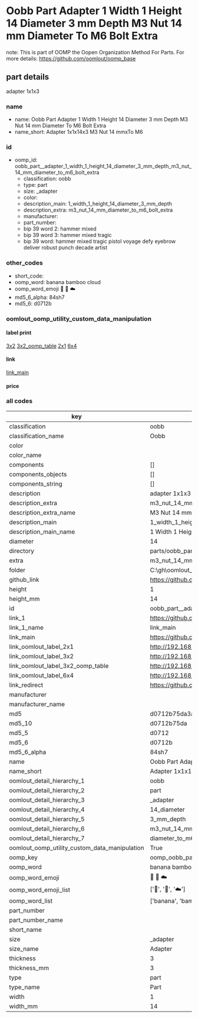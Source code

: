 # Oobb Part  Adapter 1 Width 1 Height 14 Diameter 3 mm Depth M3 Nut 14 mm Diameter To M6 Bolt Extra  

note: This is part of OOMP the Oopen Organization Method For Parts. For more details: https://github.com/oomlout/oomp_base

##  part details
  



 adapter 1x1x3



### name
* name: Oobb Part  Adapter 1 Width 1 Height 14 Diameter 3 mm Depth M3 Nut 14 mm Diameter To M6 Bolt Extra
* name_short: Adapter 1x1x14x3 M3 Nut 14 mmxTo M6
### id
* oomp_id: oobb_part__adapter_1_width_1_height_14_diameter_3_mm_depth_m3_nut_14_mm_diameter_to_m6_bolt_extra
  * classification: oobb
  * type: part
  * size: _adapter
  * color: 
  * description_main: 1_width_1_height_14_diameter_3_mm_depth
  * description_extra: m3_nut_14_mm_diameter_to_m6_bolt_extra
  * manufacturer: 
  * part_number: 
  * bip 39 word 2: hammer mixed
  * bip 39 word 3: hammer mixed tragic
  * bip 39 word: hammer mixed tragic pistol voyage defy eyebrow deliver robust punch decade artist

### other_codes
* short_code: 
* oomp_word: banana bamboo cloud
* oomp_word_emoji :banana: :bamboo: :cloud:
* md5_6_alpha: 84sh7
* md5_6: d0712b






### oomlout_oomp_utility_custom_data_manipulation
#### label print
[3x2](http://192.168.1.245:1112/?label=oomp%2084sh7)
[3x2_oomp_table](http://192.168.1.108:1112/?label=oomp%2084sh7)
[2x1](http://192.168.1.242:1112/?label=oomp%2084sh7)
[6x4](http://192.168.1.55:1112/?label=oomp%2084sh7)    

#### link

[link_main](https://github.com/oomlout/oomlout_oobb_version_4_generated_parts/tree/main/navigation_oomp/oobb/part/_adapter/1_width_1_height_14_diameter_3_mm_depth/m3_nut_14_mm_diameter_to_m6_bolt_extra/part)                              

#### price







### all codes 
| key | value |  
| --- | --- |  
| classification | oobb |  
| classification_name | Oobb |  
| color |  |  
| color_name |  |  
| components | [] |  
| components_objects | [] |  
| components_string | [] |  
| description |  adapter 1x1x3 |  
| description_extra | m3_nut_14_mm_diameter_to_m6_bolt_extra |  
| description_extra_name | M3 Nut 14 mm Diameter To M6 Bolt Extra |  
| description_main | 1_width_1_height_14_diameter_3_mm_depth |  
| description_main_name | 1 Width 1 Height 14 Diameter 3 mm Depth |  
| diameter | 14 |  
| directory | parts/oobb_part__adapter_1_width_1_height_14_diameter_3_mm_depth_m3_nut_14_mm_diameter_to_m6_bolt_extra |  
| extra | m3_nut_14_mm_diameter_to_m6_bolt |  
| folder | C:\gh\oomlout_oobb_version_4_generated_parts\parts\oobb_part__adapter_1_width_1_height_14_diameter_3_mm_depth_m3_nut_14_mm_diameter_to_m6_bolt_extra |  
| github_link | https://github.com/oomlout/oomlout_oomp_part_src/tree/main/parts/oobb_part__adapter_1_width_1_height_14_diameter_3_mm_depth_m3_nut_14_mm_diameter_to_m6_bolt_extra |  
| height | 1 |  
| height_mm | 14 |  
| id | oobb_part__adapter_1_width_1_height_14_diameter_3_mm_depth_m3_nut_14_mm_diameter_to_m6_bolt_extra |  
| link_1 | https://github.com/oomlout/oomlout_oobb_version_4_generated_parts/tree/main/navigation_oomp/oobb/part/_adapter/1_width_1_height_14_diameter_3_mm_depth/m3_nut_14_mm_diameter_to_m6_bolt_extra/part |  
| link_1_name | link_main |  
| link_main | https://github.com/oomlout/oomlout_oobb_version_4_generated_parts/tree/main/navigation_oomp/oobb/part/_adapter/1_width_1_height_14_diameter_3_mm_depth/m3_nut_14_mm_diameter_to_m6_bolt_extra/part |  
| link_oomlout_label_2x1 | http://192.168.1.242:1112/?label=oomp%2084sh7 |  
| link_oomlout_label_3x2 | http://192.168.1.245:1112/?label=oomp%2084sh7 |  
| link_oomlout_label_3x2_oomp_table | http://192.168.1.108:1112/?label=oomp%2084sh7 |  
| link_oomlout_label_6x4 | http://192.168.1.55:1112/?label=oomp%2084sh7 |  
| link_redirect | https://github.com/oomlout/oomlout_oobb_version_4_generated_parts/tree/main/parts/oobb__adapter_01_01_14_03_ex_m3_nut_14_mm_diameter_to_m6_bolt |  
| manufacturer |  |  
| manufacturer_name |  |  
| md5 | d0712b75da3a0a28e6fb0a57cde38b44 |  
| md5_10 | d0712b75da |  
| md5_5 | d0712 |  
| md5_6 | d0712b |  
| md5_6_alpha | 84sh7 |  
| name | Oobb Part  Adapter 1 Width 1 Height 14 Diameter 3 mm Depth M3 Nut 14 mm Diameter To M6 Bolt Extra |  
| name_short | Adapter 1x1x14x3 M3 Nut 14 mmxTo M6 |  
| oomlout_detail_hierarchy_1 | oobb |  
| oomlout_detail_hierarchy_2 | part |  
| oomlout_detail_hierarchy_3 | _adapter |  
| oomlout_detail_hierarchy_4 | 14_diameter |  
| oomlout_detail_hierarchy_5 | 3_mm_depth |  
| oomlout_detail_hierarchy_6 | m3_nut_14_mm |  
| oomlout_detail_hierarchy_7 | diameter_to_m6_bolt_extra |  
| oomlout_oomp_utility_custom_data_manipulation | True |  
| oomp_key | oomp_oobb_part__adapter_1_width_1_height_14_diameter_3_mm_depth_m3_nut_14_mm_diameter_to_m6_bolt_extra |  
| oomp_word | banana bamboo cloud |  
| oomp_word_emoji | :banana: :bamboo: :cloud: |  
| oomp_word_emoji_list | [':banana:', ':bamboo:', ':cloud:'] |  
| oomp_word_list | ['banana', 'bamboo', 'cloud'] |  
| part_number |  |  
| part_number_name |  |  
| short_name |  |  
| size | _adapter |  
| size_name |  Adapter |  
| thickness | 3 |  
| thickness_mm | 3 |  
| type | part |  
| type_name | Part |  
| width | 1 |  
| width_mm | 14 |  
